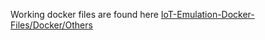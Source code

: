Working docker files are found here [IoT-Emulation-Docker-Files/Docker/Others](https://github.com/Enhancing-threat-intelligence-for-iot/IoT-Emulation-Docker-Files/tree/main/Docker/Others)
